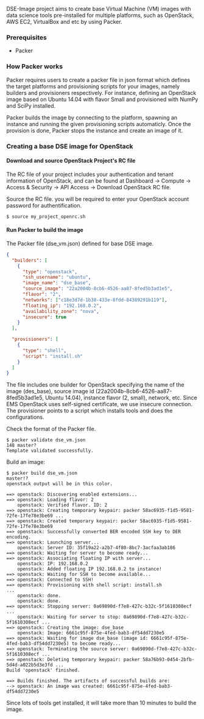 DSE-Image project aims to create base Virtual Machine (VM) images with data
science tools pre-installed for multiple platforms, such as OpenStack, AWS EC2,
VirtualBox and etc by using Packer.

### Prerequisites

* Packer


### How Packer works

Packer requires users to create a packer file in json format which defines the
target platforms and provisioning scripts for your images, namely builders and
provisioners respectively. For instance, defining an OpenStack image based on
Ubuntu 14.04 with flavor Small and provisioned with NumPy and SciPy installed.

Packer builds the image by connecting to the platform, spawning an instance and
running the given provisioning scripts automaticly. Once the provision is done,
Packer stops the instance and create an image of it.

### Creating a base DSE image for OpenStack

#### Download and source OpenStack Project's RC file

The RC file of your project includes your authentication and tenant information
of OpenStack, and can be found at Dashboard -> Compute -> Access & Security
-> API Access -> Download OpenStack RC file.

Source the RC file. you will be required to enter your OpenStack account
password for authentification.
```
$ source my_project_openrc.sh
```

#### Run Packer to build the image

The Packer file (dse_vm.json) defined for base DSE image.

```json
{
  "builders": [
    {
      "type": "openstack",
      "ssh_username": "ubuntu",
      "image_name": "dse_base",
      "source_image": "22a2004b-8cb6-4526-aa87-8fed5b3ad1e5",
      "flavor": "2",
      "networks": ["c18e3d7d-1b38-433e-8fdd-84389291b119"],
      "floating_ip": "192.168.0.2",
      "availability_zone": "nova",
      "insecure": true
    }
  ],

  "provisioners": [
    {
      "type": "shell",
      "script": "install.sh"
    }
  ]
}
```

The file includes one builder for OpenStack specifying the name of the image
(des_base), source image id (22a2004b-8cb6-4526-aa87-8fed5b3ad1e5, Ubuntu
14.04), instance flavor (2, small), network, etc. Since EMS OpenStack uses
self-signed certificate, we use insecure connection. The provisioner points to
a script which installs tools and does the configurations.

Check the format of the Packer file.
```shell
$ packer validate dse_vm.json                                                                                                 148 master?
Template validated successfully.
```

Build an image:
```shell
$ packer build dse_vm.json                                                                                                       master!?
openstack output will be in this color.

==> openstack: Discovering enabled extensions...
==> openstack: Loading flavor: 2
    openstack: Verified flavor. ID: 2
==> openstack: Creating temporary keypair: packer 58ac6935-f1d5-9581-72fe-17fe78e3be69 ...
==> openstack: Created temporary keypair: packer 58ac6935-f1d5-9581-72fe-17fe78e3be69
==> openstack: Successfully converted BER encoded SSH key to DER encoding.
==> openstack: Launching server...
    openstack: Server ID: 35f19a22-a2b7-4f80-8bc7-3acfaa3ab186
==> openstack: Waiting for server to become ready...
==> openstack: Associating floating IP with server...
    openstack: IP: 192.168.0.2
    openstack: Added floating IP 192.168.0.2 to instance!
==> openstack: Waiting for SSH to become available...
==> openstack: Connected to SSH!
==> openstack: Provisioning with shell script: install.sh
...
    openstack: done.
    openstack: done.
==> openstack: Stopping server: 0a69890d-f7e8-427c-b32c-5f1610308ecf ...
    openstack: Waiting for server to stop: 0a69890d-f7e8-427c-b32c-5f1610308ecf ...
==> openstack: Creating the image: dse_base
    openstack: Image: 6661c95f-875e-4fed-bab3-df54dd7230e5
==> openstack: Waiting for image dse_base (image id: 6661c95f-875e-4fed-bab3-df54dd7230e5) to become ready...
==> openstack: Terminating the source server: 0a69890d-f7e8-427c-b32c-5f1610308ecf ...
==> openstack: Deleting temporary keypair: packer 58a76b93-0454-2bfb-5d4d-a022b5d3e3fd ...
Build 'openstack' finished.

==> Builds finished. The artifacts of successful builds are:
--> openstack: An image was created: 6661c95f-875e-4fed-bab3-df54dd7230e5
```

Since lots of tools get installed, it will take more than 10 minutes to build the image.


